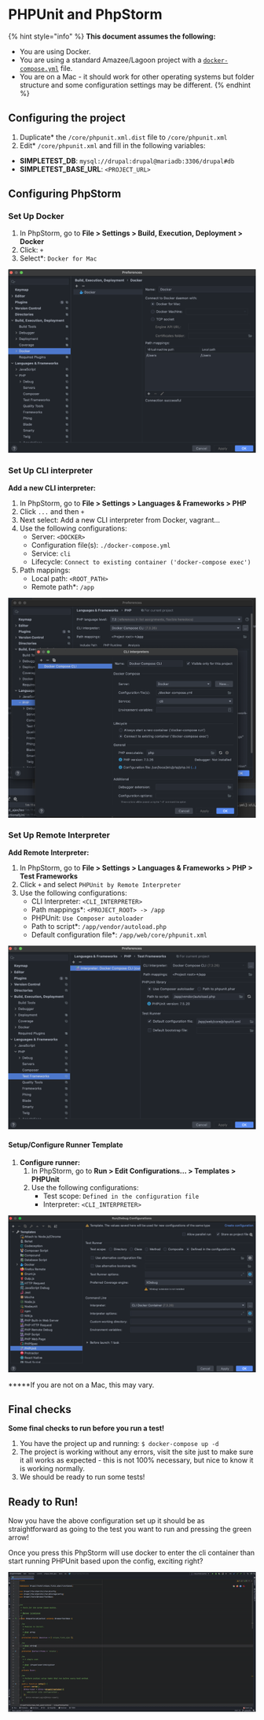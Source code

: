 # PHPUnit and PhpStorm

{% hint style="info" %}
**This document assumes the following:**

* You are using Docker.
* You are using a standard Amazee/Lagoon project with a [`docker-compose.yml`](../using-lagoon-the-basics/docker-compose-yml.md) file.
* You are on a Mac - it should work for other operating systems but folder structure and some configuration settings may be different.
{% endhint %}

## Configuring the project

1. Duplicate\* the `/core/phpunit.xml.dist` file to `/core/phpunit.xml`
2. Edit\* `/core/phpunit.xml` and fill in the following variables:

* **SIMPLETEST\_DB**: `mysql://drupal:drupal@mariadb:3306/drupal#db`
* **SIMPLETEST\_BASE\_URL**: `<PROJECT_URL>`

## Configuring PhpStorm

### Set Up Docker

1. In PhpStorm, go to **File > Settings > Build, Execution, Deployment > Docker**
2. Click: `+`
3. Select\*: `Docker for Mac`

![Set Up Docker](<../.gitbook/assets/1-docker-setup (1).png>)

### Set Up CLI interpreter

**Add a new CLI interpreter:**

1. In PhpStorm, go to **File > Settings > Languages & Frameworks > PHP**
2. Click `...` and then `+`
3. Next select: Add a new CLI interpreter from Docker, vagrant...
4. Use the following configurations:
   * Server: `<DOCKER>`
   * Configuration file(s): `./docker-compose.yml`
   * Service: `cli`
   * Lifecycle: `Connect to existing container ('docker-compose exec')`
5. Path mappings:
   * Local path: `<ROOT_PATH>`
   * Remote path\*: `/app`

![Add a new CLI interpreter:](<../.gitbook/assets/2-cli-interpreter (1).png>)

### **Set Up Remote Interpreter**

**Add Remote Interpreter:**

1. In PhpStorm, go to **File > Settings > Languages & Frameworks > PHP > Test Frameworks**
2. Click `+` and select `PHPUnit by Remote Interpreter`
3. Use the following configurations:
   * CLI Interpreter: `<CLI_INTERPRETER>`
   * Path mappings\*: `<PROJECT_ROOT> -> /app`
   * PHPUnit: `Use Composer autoloader`
   * Path to script\*: `/app/vendor/autoload.php`
   * Default configuration file\*: `/app/web/core/phpunit.xml`

![Add Remote Interpreter](<../.gitbook/assets/3-remote-interpreter-setup (1).png>)

#### Setup/Configure Runner Template <a href="#drupal-phpunitandphpstorm-setup-configurerunnertemplate" id="drupal-phpunitandphpstorm-setup-configurerunnertemplate"></a>

1. **Configure runner:**
   1. In PhpStorm, go to **Run > Edit Configurations... > Templates > PHPUnit**
   2. Use the following configurations:
      * Test scope: `Defined in the configuration file`
      * Interpreter: `<CLI_INTERPRETER>`

![Configure runner](<../.gitbook/assets/4-configure-runner (1).png>)

**\***If you are not on a Mac, this may vary.

## Final checks

**Some final checks to run before you run a test!**

1. You have the project up and running: `$ docker-compose up -d`
2. The project is working without any errors, visit the site just to make sure it all works as expected - this is not 100% necessary, but nice to know it is working normally.
3. We should be ready to run some tests!

## Ready to Run!

Now you have the above configuration set up it should be as straightforward as going to the test you want to run and pressing the green arrow!

Once you press this PhpStorm will use docker to enter the cli container than start running PHPUnit based upon the config, exciting right?

![Here it is in action, look at it go!!](<../.gitbook/assets/5-going-green-1- (1).gif>)
